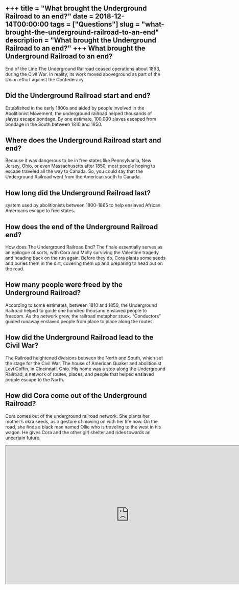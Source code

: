 +++
title = "What brought the Underground Railroad to an end?"
date = 2018-12-14T00:00:00
tags = ["Questions"]
slug = "what-brought-the-underground-railroad-to-an-end"
description = "What brought the Underground Railroad to an end?"
+++
What brought the Underground Railroad to an end?
------------------------------------------------

End of the Line The Underground Railroad ceased operations about 1863, during the Civil War. In reality, its work moved aboveground as part of the Union effort against the Confederacy.

Did the Underground Railroad start and end?
-------------------------------------------

Established in the early 1800s and aided by people involved in the Abolitionist Movement, the underground railroad helped thousands of slaves escape bondage. By one estimate, 100,000 slaves escaped from bondage in the South between 1810 and 1850.

Where does the Underground Railroad start and end?
--------------------------------------------------

Because it was dangerous to be in free states like Pennsylvania, New Jersey, Ohio, or even Massachusetts after 1850, most people hoping to escape traveled all the way to Canada. So, you could say that the Underground Railroad went from the American south to Canada.

How long did the Underground Railroad last?
-------------------------------------------

system used by abolitionists between 1800-1865 to help enslaved African Americans escape to free states.

How does the end of the Underground Railroad end?
-------------------------------------------------

How does The Underground Railroad End? The finale essentially serves as an epilogue of sorts, with Cora and Molly surviving the Valentine tragedy and heading back on the run again. Before they do, Cora plants some seeds and buries them in the dirt, covering them up and preparing to head out on the road.

How many people were freed by the Underground Railroad?
-------------------------------------------------------

According to some estimates, between 1810 and 1850, the Underground Railroad helped to guide one hundred thousand enslaved people to freedom. As the network grew, the railroad metaphor stuck. “Conductors” guided runaway enslaved people from place to place along the routes.

How did the Underground Railroad lead to the Civil War?
-------------------------------------------------------

The Railroad heightened divisions between the North and South, which set the stage for the Civil War. The house of American Quaker and abolitionist Levi Coffin, in Cincinnati, Ohio. His home was a stop along the Underground Railroad, a network of routes, places, and people that helped enslaved people escape to the North.

How did Cora come out of the Underground Railroad?
--------------------------------------------------

Cora comes out of the underground railroad network. She plants her mother’s okra seeds, as a gesture of moving on with her life now. On the road, she finds a black man named Ollie who is traveling to the west in his wagon. He gives Cora and the other girl shelter and rides towards an uncertain future.

<iframe allow="accelerometer; autoplay; clipboard-write; encrypted-media; gyroscope; picture-in-picture" allowfullscreen="" class="__youtube_prefs__  epyt-is-override  no-lazyload" data-no-lazy="1" data-origheight="433" data-origwidth="770" data-skipgform_ajax_framebjll="" height="433" id="_ytid_64897" loading="lazy" src="https://www.youtube.com/embed/cLrLojdDBNc?enablejsapi=1&autoplay=0&cc_load_policy=0&cc_lang_pref=&iv_load_policy=1&loop=0&modestbranding=0&rel=1&fs=1&playsinline=0&autohide=2&theme=dark&color=red&controls=1&" title="YouTube player" width="770"></iframe>